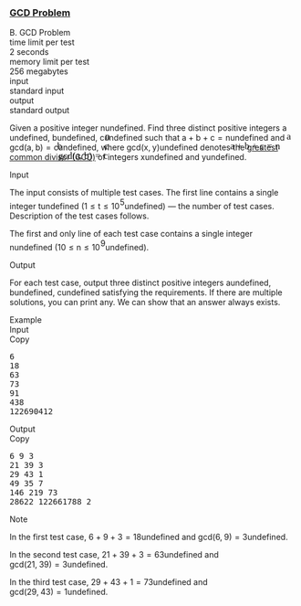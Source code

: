 <h3><a href="https://codeforces.com/contest/1617/problem/B" target="_blank" rel="noopener noreferrer">GCD Problem</a></h3>
<div class="header"><div class="title">B. GCD Problem</div><div class="time-limit"><div class="property-title">time limit per test</div>2 seconds</div><div class="memory-limit"><div class="property-title">memory limit per test</div>256 megabytes</div><div class="input-file input-standard"><div class="property-title">input</div>standard input</div><div class="output-file output-standard"><div class="property-title">output</div>standard output</div></div><div><p>Given a positive integer <span class="MathJax_Preview" style="color: inherit;"><span class="MJXp-math" id="MJXp-Span-1"><span class="MJXp-mi MJXp-italic" id="MJXp-Span-2">n</span></span></span><span class="MathJax MathJax_Processed" id="MathJax-Element-1-Frame" tabindex="0" style=""><nobr><span class="math" id="MathJax-Span-1"><span style="display: inline-block; position: relative; width: 0em; height: 0px; font-size: 122%;"><span style="position: absolute;"><span class="mrow" id="MathJax-Span-2"><span class="mi" id="MathJax-Span-3" style="font-family: MathJax_Math-italic;">n</span></span></span></span></span></nobr></span>undefined. Find three <span class="tex-font-style-bf">distinct</span> positive integers <span class="MathJax_Preview" style="color: inherit;"><span class="MJXp-math" id="MJXp-Span-3"><span class="MJXp-mi MJXp-italic" id="MJXp-Span-4">a</span></span></span><span class="MathJax MathJax_Processed" id="MathJax-Element-2-Frame" tabindex="0" style=""><nobr><span class="math" id="MathJax-Span-4"><span style="display: inline-block; position: relative; width: 0em; height: 0px; font-size: 122%;"><span style="position: absolute;"><span class="mrow" id="MathJax-Span-5"><span class="mi" id="MathJax-Span-6" style="font-family: MathJax_Math-italic;">a</span></span></span></span></span></nobr></span>undefined, <span class="MathJax_Preview" style="color: inherit;"><span class="MJXp-math" id="MJXp-Span-5"><span class="MJXp-mi MJXp-italic" id="MJXp-Span-6">b</span></span></span><span class="MathJax MathJax_Processed" id="MathJax-Element-3-Frame" tabindex="0" style=""><nobr><span class="math" id="MathJax-Span-7"><span style="display: inline-block; position: relative; width: 0em; height: 0px; font-size: 122%;"><span style="position: absolute;"><span class="mrow" id="MathJax-Span-8"><span class="mi" id="MathJax-Span-9" style="font-family: MathJax_Math-italic;">b</span></span></span></span></span></nobr></span>undefined, <span class="MathJax_Preview" style="color: inherit;"><span class="MJXp-math" id="MJXp-Span-7"><span class="MJXp-mi MJXp-italic" id="MJXp-Span-8">c</span></span></span><span class="MathJax MathJax_Processed" id="MathJax-Element-4-Frame" tabindex="0" style=""><nobr><span class="math" id="MathJax-Span-10"><span style="display: inline-block; position: relative; width: 0em; height: 0px; font-size: 122%;"><span style="position: absolute;"><span class="mrow" id="MathJax-Span-11"><span class="mi" id="MathJax-Span-12" style="font-family: MathJax_Math-italic;">c</span></span></span></span></span></nobr></span>undefined such that <span class="MathJax_Preview" style="color: inherit;"><span class="MJXp-math" id="MJXp-Span-9"><span class="MJXp-mi MJXp-italic" id="MJXp-Span-10">a</span><span class="MJXp-mo" id="MJXp-Span-11" style="margin-left: 0.267em; margin-right: 0.267em;">+</span><span class="MJXp-mi MJXp-italic" id="MJXp-Span-12">b</span><span class="MJXp-mo" id="MJXp-Span-13" style="margin-left: 0.267em; margin-right: 0.267em;">+</span><span class="MJXp-mi MJXp-italic" id="MJXp-Span-14">c</span><span class="MJXp-mo" id="MJXp-Span-15" style="margin-left: 0.333em; margin-right: 0.333em;">=</span><span class="MJXp-mi MJXp-italic" id="MJXp-Span-16">n</span></span></span><span class="MathJax MathJax_Processed" id="MathJax-Element-5-Frame" tabindex="0" style=""><nobr><span class="math" id="MathJax-Span-13"><span style="display: inline-block; position: relative; width: 0em; height: 0px; font-size: 122%;"><span style="position: absolute;"><span class="mrow" id="MathJax-Span-14"><span class="mi" id="MathJax-Span-15" style="font-family: MathJax_Math-italic;">a</span><span class="mo" id="MathJax-Span-16" style="font-family: MathJax_Main; padding-left: 0.237em;">+</span><span class="mi" id="MathJax-Span-17" style="font-family: MathJax_Math-italic; padding-left: 0.237em;">b</span><span class="mo" id="MathJax-Span-18" style="font-family: MathJax_Main; padding-left: 0.237em;">+</span><span class="mi" id="MathJax-Span-19" style="font-family: MathJax_Math-italic; padding-left: 0.237em;">c</span><span class="mo" id="MathJax-Span-20" style="font-family: MathJax_Main; padding-left: 0.296em;">=</span><span class="mi" id="MathJax-Span-21" style="font-family: MathJax_Math-italic; padding-left: 0.296em;">n</span></span></span></span></span></nobr></span>undefined and <span class="MathJax_Preview" style="color: inherit;"><span class="MJXp-math" id="MJXp-Span-17"><span class="MJXp-mi" id="MJXp-Span-18">gcd</span><span class="MJXp-mo" id="MJXp-Span-19" style="margin-left: 0em; margin-right: 0em;"></span><span class="MJXp-mo" id="MJXp-Span-20" style="margin-left: 0em; margin-right: 0em;">(</span><span class="MJXp-mi MJXp-italic" id="MJXp-Span-21">a</span><span class="MJXp-mo" id="MJXp-Span-22" style="margin-left: 0em; margin-right: 0.222em;">,</span><span class="MJXp-mi MJXp-italic" id="MJXp-Span-23">b</span><span class="MJXp-mo" id="MJXp-Span-24" style="margin-left: 0em; margin-right: 0em;">)</span><span class="MJXp-mo" id="MJXp-Span-25" style="margin-left: 0.333em; margin-right: 0.333em;">=</span><span class="MJXp-mi MJXp-italic" id="MJXp-Span-26">c</span></span></span><span class="MathJax MathJax_Processed" id="MathJax-Element-6-Frame" tabindex="0" style=""><nobr><span class="math" id="MathJax-Span-22"><span style="display: inline-block; position: relative; width: 0em; height: 0px; font-size: 122%;"><span style="position: absolute;"><span class="mrow" id="MathJax-Span-23"><span class="mi" id="MathJax-Span-24" style="font-family: MathJax_Main;">gcd</span><span class="mo" id="MathJax-Span-25"></span><span class="mo" id="MathJax-Span-26" style="font-family: MathJax_Main;">(</span><span class="mi" id="MathJax-Span-27" style="font-family: MathJax_Math-italic;">a</span><span class="mo" id="MathJax-Span-28" style="font-family: MathJax_Main;">,</span><span class="mi" id="MathJax-Span-29" style="font-family: MathJax_Math-italic; padding-left: 0.179em;">b</span><span class="mo" id="MathJax-Span-30" style="font-family: MathJax_Main;">)</span><span class="mo" id="MathJax-Span-31" style="font-family: MathJax_Main; padding-left: 0.296em;">=</span><span class="mi" id="MathJax-Span-32" style="font-family: MathJax_Math-italic; padding-left: 0.296em;">c</span></span></span></span></span></nobr></span>undefined, where <span class="MathJax_Preview" style="color: inherit;"><span class="MJXp-math" id="MJXp-Span-27"><span class="MJXp-mi" id="MJXp-Span-28">gcd</span><span class="MJXp-mo" id="MJXp-Span-29" style="margin-left: 0em; margin-right: 0em;"></span><span class="MJXp-mo" id="MJXp-Span-30" style="margin-left: 0em; margin-right: 0em;">(</span><span class="MJXp-mi MJXp-italic" id="MJXp-Span-31">x</span><span class="MJXp-mo" id="MJXp-Span-32" style="margin-left: 0em; margin-right: 0.222em;">,</span><span class="MJXp-mi MJXp-italic" id="MJXp-Span-33">y</span><span class="MJXp-mo" id="MJXp-Span-34" style="margin-left: 0em; margin-right: 0em;">)</span></span></span><span class="MathJax MathJax_Processing" id="MathJax-Element-7-Frame" tabindex="0"></span>undefined denotes the <a href="https://en.wikipedia.org/wiki/Greatest_common_divisor">greatest common divisor (GCD)</a> of integers <span class="MathJax_Preview" style="color: inherit;"><span class="MJXp-math" id="MJXp-Span-35"><span class="MJXp-mi MJXp-italic" id="MJXp-Span-36">x</span></span></span><span class="MathJax MathJax_Processing" id="MathJax-Element-8-Frame" tabindex="0"></span>undefined and <span class="MathJax_Preview" style="color: inherit;"><span class="MJXp-math" id="MJXp-Span-37"><span class="MJXp-mi MJXp-italic" id="MJXp-Span-38">y</span></span></span><span class="MathJax MathJax_Processing" id="MathJax-Element-9-Frame" tabindex="0"></span>undefined.</p></div><div class="input-specification"><div class="section-title">Input</div><p>The input consists of multiple test cases. The first line contains a single integer <span class="MathJax_Preview" style="color: inherit;"><span class="MJXp-math" id="MJXp-Span-39"><span class="MJXp-mi MJXp-italic" id="MJXp-Span-40">t</span></span></span><span class="MathJax MathJax_Processing" id="MathJax-Element-10-Frame" tabindex="0"></span>undefined (<span class="MathJax_Preview" style="color: inherit;"><span class="MJXp-math" id="MJXp-Span-41"><span class="MJXp-mn" id="MJXp-Span-42">1</span><span class="MJXp-mo" id="MJXp-Span-43" style="margin-left: 0.333em; margin-right: 0.333em;">≤</span><span class="MJXp-mi MJXp-italic" id="MJXp-Span-44">t</span><span class="MJXp-mo" id="MJXp-Span-45" style="margin-left: 0.333em; margin-right: 0.333em;">≤</span><span class="MJXp-msubsup" id="MJXp-Span-46"><span class="MJXp-mn" id="MJXp-Span-47" style="margin-right: 0.05em;">10</span><span class="MJXp-mn MJXp-script" id="MJXp-Span-48" style="vertical-align: 0.5em;">5</span></span></span></span><span class="MathJax MathJax_Processing" id="MathJax-Element-11-Frame" tabindex="0"></span>undefined)&nbsp;— the number of test cases. Description of the test cases follows.</p><p>The first and only line of each test case contains a single integer <span class="MathJax_Preview" style="color: inherit;"><span class="MJXp-math" id="MJXp-Span-49"><span class="MJXp-mi MJXp-italic" id="MJXp-Span-50">n</span></span></span><span class="MathJax MathJax_Processing" id="MathJax-Element-12-Frame" tabindex="0"></span>undefined (<span class="MathJax_Preview" style="color: inherit;"><span class="MJXp-math" id="MJXp-Span-51"><span class="MJXp-mn" id="MJXp-Span-52">10</span><span class="MJXp-mo" id="MJXp-Span-53" style="margin-left: 0.333em; margin-right: 0.333em;">≤</span><span class="MJXp-mi MJXp-italic" id="MJXp-Span-54">n</span><span class="MJXp-mo" id="MJXp-Span-55" style="margin-left: 0.333em; margin-right: 0.333em;">≤</span><span class="MJXp-msubsup" id="MJXp-Span-56"><span class="MJXp-mn" id="MJXp-Span-57" style="margin-right: 0.05em;">10</span><span class="MJXp-mn MJXp-script" id="MJXp-Span-58" style="vertical-align: 0.5em;">9</span></span></span></span><span class="MathJax MathJax_Processing" id="MathJax-Element-13-Frame" tabindex="0"></span>undefined).</p></div><div class="output-specification"><div class="section-title">Output</div><p>For each test case, output three <span class="tex-font-style-bf">distinct</span> positive integers <span class="MathJax_Preview" style="color: inherit;"><span class="MJXp-math" id="MJXp-Span-59"><span class="MJXp-mi MJXp-italic" id="MJXp-Span-60">a</span></span></span><span class="MathJax MathJax_Processing" id="MathJax-Element-14-Frame" tabindex="0"></span>undefined, <span class="MathJax_Preview" style="color: inherit;"><span class="MJXp-math" id="MJXp-Span-61"><span class="MJXp-mi MJXp-italic" id="MJXp-Span-62">b</span></span></span><span class="MathJax MathJax_Processing" id="MathJax-Element-15-Frame" tabindex="0"></span>undefined, <span class="MathJax_Preview" style="color: inherit;"><span class="MJXp-math" id="MJXp-Span-63"><span class="MJXp-mi MJXp-italic" id="MJXp-Span-64">c</span></span></span><span class="MathJax MathJax_Processing" id="MathJax-Element-16-Frame" tabindex="0"></span>undefined satisfying the requirements. If there are multiple solutions, you can print any. We can show that an answer always exists.</p></div><div class="sample-tests"><div class="section-title">Example</div><div class="sample-test"><div class="input"><div class="title">Input<div title="Copy" data-clipboard-target="#id0020911812124161389" id="id001625626144927017" class="input-output-copier">Copy</div></div><pre id="id0020911812124161389">6
18
63
73
91
438
122690412
</pre></div><div class="output"><div class="title">Output<div title="Copy" data-clipboard-target="#id0016481270927093006" id="id005916891791065275" class="input-output-copier">Copy</div></div><pre id="id0016481270927093006">6 9 3
21 39 3
29 43 1
49 35 7
146 219 73
28622 122661788 2</pre></div></div></div><div class="note"><div class="section-title">Note</div><p>In the first test case, <span class="MathJax_Preview" style="color: inherit;"><span class="MJXp-math" id="MJXp-Span-65"><span class="MJXp-mn" id="MJXp-Span-66">6</span><span class="MJXp-mo" id="MJXp-Span-67" style="margin-left: 0.267em; margin-right: 0.267em;">+</span><span class="MJXp-mn" id="MJXp-Span-68">9</span><span class="MJXp-mo" id="MJXp-Span-69" style="margin-left: 0.267em; margin-right: 0.267em;">+</span><span class="MJXp-mn" id="MJXp-Span-70">3</span><span class="MJXp-mo" id="MJXp-Span-71" style="margin-left: 0.333em; margin-right: 0.333em;">=</span><span class="MJXp-mn" id="MJXp-Span-72">18</span></span></span><span class="MathJax MathJax_Processing" id="MathJax-Element-17-Frame" tabindex="0"></span>undefined and <span class="MathJax_Preview" style="color: inherit;"><span class="MJXp-math" id="MJXp-Span-73"><span class="MJXp-mi" id="MJXp-Span-74">gcd</span><span class="MJXp-mo" id="MJXp-Span-75" style="margin-left: 0em; margin-right: 0em;"></span><span class="MJXp-mo" id="MJXp-Span-76" style="margin-left: 0em; margin-right: 0em;">(</span><span class="MJXp-mn" id="MJXp-Span-77">6</span><span class="MJXp-mo" id="MJXp-Span-78" style="margin-left: 0em; margin-right: 0.222em;">,</span><span class="MJXp-mn" id="MJXp-Span-79">9</span><span class="MJXp-mo" id="MJXp-Span-80" style="margin-left: 0em; margin-right: 0em;">)</span><span class="MJXp-mo" id="MJXp-Span-81" style="margin-left: 0.333em; margin-right: 0.333em;">=</span><span class="MJXp-mn" id="MJXp-Span-82">3</span></span></span><span class="MathJax MathJax_Processing" id="MathJax-Element-18-Frame" tabindex="0"></span>undefined.</p><p>In the second test case, <span class="MathJax_Preview" style="color: inherit;"><span class="MJXp-math" id="MJXp-Span-83"><span class="MJXp-mn" id="MJXp-Span-84">21</span><span class="MJXp-mo" id="MJXp-Span-85" style="margin-left: 0.267em; margin-right: 0.267em;">+</span><span class="MJXp-mn" id="MJXp-Span-86">39</span><span class="MJXp-mo" id="MJXp-Span-87" style="margin-left: 0.267em; margin-right: 0.267em;">+</span><span class="MJXp-mn" id="MJXp-Span-88">3</span><span class="MJXp-mo" id="MJXp-Span-89" style="margin-left: 0.333em; margin-right: 0.333em;">=</span><span class="MJXp-mn" id="MJXp-Span-90">63</span></span></span><span class="MathJax MathJax_Processing" id="MathJax-Element-19-Frame" tabindex="0"></span>undefined and <span class="MathJax_Preview" style="color: inherit;"><span class="MJXp-math" id="MJXp-Span-91"><span class="MJXp-mi" id="MJXp-Span-92">gcd</span><span class="MJXp-mo" id="MJXp-Span-93" style="margin-left: 0em; margin-right: 0em;"></span><span class="MJXp-mo" id="MJXp-Span-94" style="margin-left: 0em; margin-right: 0em;">(</span><span class="MJXp-mn" id="MJXp-Span-95">21</span><span class="MJXp-mo" id="MJXp-Span-96" style="margin-left: 0em; margin-right: 0.222em;">,</span><span class="MJXp-mn" id="MJXp-Span-97">39</span><span class="MJXp-mo" id="MJXp-Span-98" style="margin-left: 0em; margin-right: 0em;">)</span><span class="MJXp-mo" id="MJXp-Span-99" style="margin-left: 0.333em; margin-right: 0.333em;">=</span><span class="MJXp-mn" id="MJXp-Span-100">3</span></span></span><span class="MathJax MathJax_Processing" id="MathJax-Element-20-Frame" tabindex="0"></span>undefined.</p><p>In the third test case, <span class="MathJax_Preview" style="color: inherit;"><span class="MJXp-math" id="MJXp-Span-101"><span class="MJXp-mn" id="MJXp-Span-102">29</span><span class="MJXp-mo" id="MJXp-Span-103" style="margin-left: 0.267em; margin-right: 0.267em;">+</span><span class="MJXp-mn" id="MJXp-Span-104">43</span><span class="MJXp-mo" id="MJXp-Span-105" style="margin-left: 0.267em; margin-right: 0.267em;">+</span><span class="MJXp-mn" id="MJXp-Span-106">1</span><span class="MJXp-mo" id="MJXp-Span-107" style="margin-left: 0.333em; margin-right: 0.333em;">=</span><span class="MJXp-mn" id="MJXp-Span-108">73</span></span></span><span class="MathJax MathJax_Processing" id="MathJax-Element-21-Frame" tabindex="0"></span>undefined and <span class="MathJax_Preview" style="color: inherit;"><span class="MJXp-math" id="MJXp-Span-109"><span class="MJXp-mi" id="MJXp-Span-110">gcd</span><span class="MJXp-mo" id="MJXp-Span-111" style="margin-left: 0em; margin-right: 0em;"></span><span class="MJXp-mo" id="MJXp-Span-112" style="margin-left: 0em; margin-right: 0em;">(</span><span class="MJXp-mn" id="MJXp-Span-113">29</span><span class="MJXp-mo" id="MJXp-Span-114" style="margin-left: 0em; margin-right: 0.222em;">,</span><span class="MJXp-mn" id="MJXp-Span-115">43</span><span class="MJXp-mo" id="MJXp-Span-116" style="margin-left: 0em; margin-right: 0em;">)</span><span class="MJXp-mo" id="MJXp-Span-117" style="margin-left: 0.333em; margin-right: 0.333em;">=</span><span class="MJXp-mn" id="MJXp-Span-118">1</span></span></span><span class="MathJax MathJax_Processing" id="MathJax-Element-22-Frame" tabindex="0"></span>undefined.</p></div>